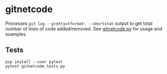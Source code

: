 # gitnetcode

Processes `git log --pretty=tformat: --shortstat` output to get total number of
lines of code added/removed. See [gitnetcode.py](gitnetcode.py) for usage and
examples.

## Tests

```shell
pip install --user pytest
pytest gitnetcode_tests.py
```
